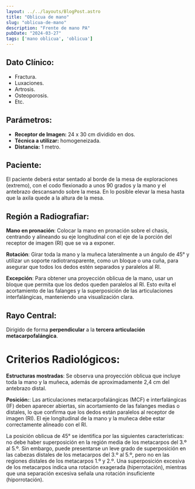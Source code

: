 ```yaml
---
layout: ../../layouts/BlogPost.astro
title: "Oblicua de mano"
slug: "oblicua-de-mano"
description: "Frente de mano PA"
pubDate: "2024-03-27"
tags: ['mano oblicua', 'oblicua']
---
```


<h2 id="dato-cl-nico-">Dato Clínico:</h2>
<ul>
<li>Fractura.</li>
<li>Luxaciones.</li>
<li>Artrosis.</li>
<li>Osteoporosis.</li>
<li>Etc.</li>
</ul>
<h2 id="par-metros-">Parámetros:</h2>
<ul>
<li><strong>Receptor de Imagen:</strong> 24 x 30 cm dividido en dos.</li>
<li><strong>Técnica a utilizar:</strong> homogeneizada.</li>
<li><strong>Distancia:</strong> 1 metro.</li>
</ul>
<h2 id="paciente-">Paciente:</h2>
<p>El paciente deberá estar sentado al borde de la mesa de exploraciones (extremo), con el codo flexionado a unos 90 grados y la mano y el antebrazo descansando sobre la mesa. En lo posible elevar la mesa hasta que la axila quede a la altura de la mesa.</p>
<h2 id="regi-n-a-radiografiar-">Región a Radiografiar:</h2>
<p><strong>Mano en pronación</strong>: Colocar la mano en pronación sobre el chasis, centrando y alineando su eje longitudinal con el eje de la porción del receptor de imagen (RI) que se va a exponer.</p>
<p><strong>Rotación</strong>: Girar toda la mano y la muñeca lateralmente a un ángulo de 45° y utilizar un soporte radiotransparente, como un bloque o una cuña, para asegurar que todos los dedos estén separados y paralelos al RI.</p>
<p><strong>Excepción</strong>: Para obtener una proyección oblicua de la mano, usar un bloque que permita que los dedos queden paralelos al RI. Esto evita el acortamiento de las falanges y la superposición de las articulaciones interfalángicas, manteniendo una visualización clara.</p>
<h2 id="rayo-central-">Rayo Central:</h2>
<p>Dirigido de forma <strong>perpendicular</strong> a la <strong>tercera articulación metacarpofalángica</strong>.</p>
<h1 id="criterios-radiol-gicos-">Criterios Radiológicos:</h1>
<p><strong>Estructuras mostradas</strong>: Se observa una proyección oblicua que incluye toda la mano y la muñeca, además de aproximadamente 2,4 cm del antebrazo distal.</p>
<p><strong>Posición:</strong>: Las articulaciones metacarpofalángicas (MCF) e interfalángicas (IF) deben aparecer abiertas, sin acortamiento de las falanges medias o distales, lo que confirma que los dedos están paralelos al receptor de imagen (RI). El eje longitudinal de la mano y la muñeca debe estar correctamente alineado con el RI.</p>
<p>La posición oblicua de 45° se identifica por las siguientes características: no debe haber superposición en la región media de los metacarpos del 3.º al 5.º. Sin embargo, puede presentarse un leve grado de superposición en las cabezas distales de los metacarpos del 3.º al 5.º, pero no en las regiones distales de los metacarpos 1.º y 2.º. Una superposición excesiva de los metacarpos indica una rotación exagerada (hiperrotación), mientras que una separación excesiva señala una rotación insuficiente (hiporrotación).</p>
